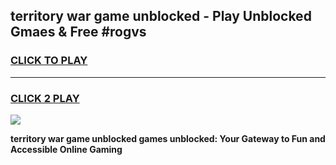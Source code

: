 
## territory war game unblocked - Play Unblocked Gmaes & Free #rogvs
<h3>
<a href="https://news.freeplayer.one?title=territory_war_game_unblocked&ref=03M">CLICK TO PLAY</a></h3>
<hr>

<h3>
<a href="https://news.freeplayer.one?title=territory_war_game_unblocked&ref=03M">CLICK 2 PLAY</a>
  
</h3>

<a href="https://news.freeplayer.one?title=territory_war_game_unblocked&ref=03M"><img src="https://clearcache.store/games.png"></a>


**territory war game unblocked games unblocked: Your Gateway to Fun and Accessible Online Gaming**
